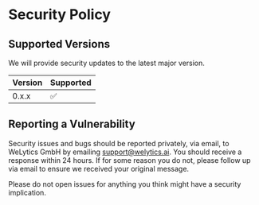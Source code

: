 # Security Policy

## Supported Versions

We will provide security updates to the latest major version.

| Version | Supported          |
| ------- | ------------------ |
| 0.x.x   | :white_check_mark: |

## Reporting a Vulnerability

Security issues and bugs should be reported privately, via email, to WeLytics GmbH by emailing support@welytics.ai. You should receive a response within 24 hours. If for some reason you do not, please follow up via email to ensure we received your original message.

Please do not open issues for anything you think might have a security implication.
